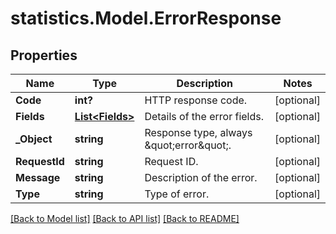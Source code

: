# statistics.Model.ErrorResponse
## Properties

Name | Type | Description | Notes
------------ | ------------- | ------------- | -------------
**Code** | **int?** | HTTP response code. | [optional] 
**Fields** | [**List&lt;Fields&gt;**](Fields.md) | Details of the error fields. | [optional] 
**_Object** | **string** | Response type, always \&quot;error\&quot;. | [optional] 
**RequestId** | **string** | Request ID. | [optional] 
**Message** | **string** | Description of the error. | [optional] 
**Type** | **string** | Type of error. | [optional] 

[[Back to Model list]](../README.md#documentation-for-models) [[Back to API list]](../README.md#documentation-for-api-endpoints) [[Back to README]](../README.md)

